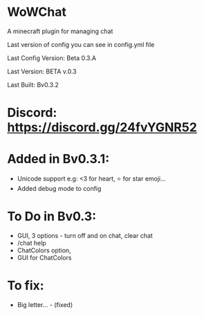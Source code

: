 # WoWChat
A minecraft plugin for managing chat

Last version of config you can see in config.yml file <p> <p>
Last Config Version: Beta 0.3.A<p>
Last Version: BETA v.0.3<p>
Last Built: Bv0.3.2
# Discord: https://discord.gg/24fvYGNR52
  
# Added in Bv0.3.1:
- Unicode support e.g: <3 for heart, :star: for star emoji... 
- Added debug mode to config
# To Do in Bv0.3:
- GUI, 3 options - turn off and on chat, clear chat
- /chat help
- ChatColors option,
- GUI for ChatColors
# To fix:
- Big letter... - (fixed)








